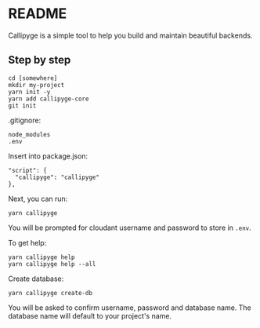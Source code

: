 # README

Callipyge is a simple tool to help you
build and maintain beautiful backends.

## Step by step

```
cd [somewhere]
mkdir my-project
yarn init -y
yarn add callipyge-core
git init
```

.gitignore:
```
node_modules
.env
```

Insert into package.json:
```
"script": {
  "callipyge": "callipyge"
},
```

Next, you can run:
```
yarn callipyge
```

You will be prompted for cloudant username and password to store
in ```.env```.

To get help:
```
yarn callipyge help
yarn callipyge help --all
```

Create database:
```
yarn callipyge create-db
```

You will be asked to confirm username, password and database name.
The database name will default to your project's name.
